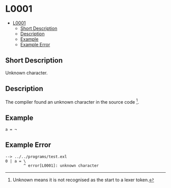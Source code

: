 # L0001

- [L0001](#l0001)
  - [Short Description](#short-description)
  - [Description](#description)
  - [Example](#example)
  - [Example Error](#example-error)

## Short Description

Unknown character.

## Description

The compiler found an unknown character in the source code [^1].

## Example

```
a = ¬
```

## Example Error

```
--> ../../programs/test.exl
0 | a = \
        ^ error[L0001]: unknown character
```

[^1]: Unknown means it is not recognised as the start to a lexer token.
